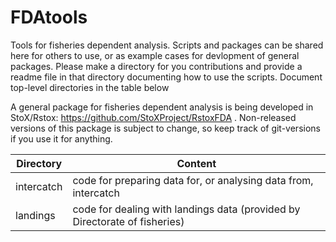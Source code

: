 # FDAtools

Tools for fisheries dependent analysis. Scripts and packages can be shared here for others to use, or as example cases for devlopment of general packages. Please make a directory for you contributions and provide a readme file in that directory documenting how to use the scripts. Document top-level directories in the table below

A general package for fisheries dependent analysis is being developed in StoX/Rstox: https://github.com/StoXProject/RstoxFDA . Non-released versions of this package is subject to change, so keep track of git-versions if you use it for anything.


Directory | Content
----------|--------
intercatch | code for preparing data for, or analysing data from, intercatch
landings | code for dealing with landings data (provided by Directorate of fisheries)